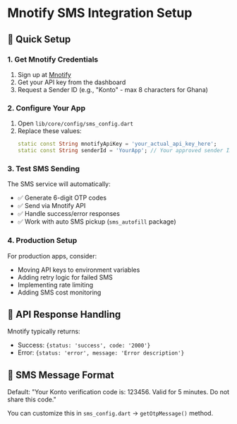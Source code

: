 # Mnotify SMS Integration Setup

## 🚀 Quick Setup

### 1. Get Mnotify Credentials
1. Sign up at [Mnotify](https://mnotify.com)
2. Get your API key from the dashboard
3. Request a Sender ID (e.g., "Konto" - max 8 characters for Ghana)

### 2. Configure Your App
1. Open `lib/core/config/sms_config.dart`
2. Replace these values:
   ```dart
   static const String mnotifyApiKey = 'your_actual_api_key_here';
   static const String senderId = 'YourApp'; // Your approved sender ID
   ```

### 3. Test SMS Sending
The SMS service will automatically:
- ✅ Generate 6-digit OTP codes
- ✅ Send via Mnotify API
- ✅ Handle success/error responses
- ✅ Work with auto SMS pickup (`sms_autofill` package)

### 4. Production Setup
For production apps, consider:
- Moving API keys to environment variables
- Adding retry logic for failed SMS
- Implementing rate limiting
- Adding SMS cost monitoring

## 🔧 API Response Handling
Mnotify typically returns:
- Success: `{status: 'success', code: '2000'}`
- Error: `{status: 'error', message: 'Error description'}`

## 📱 SMS Message Format
Default: "Your Konto verification code is: 123456. Valid for 5 minutes. Do not share this code."

You can customize this in `sms_config.dart` → `getOtpMessage()` method.
